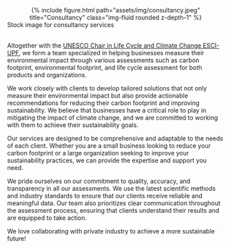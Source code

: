 <div class="row">
    <div class="col-sm mt-3 mt-md-0">
        <div style="text-align: center;">
            {% include figure.html path="assets/img/consultancy.jpeg" title="Consultancy" class="img-fluid rounded z-depth-1" %}
        </div>
    </div>
</div>
<div class="caption">
    Stock image for consultancy services
</div>

<br>

Altogether with the <a href="https://www.esci.upf.edu/en/unesco-chair-in-life-cycle-and-climate-change/catedra-introduction">UNESCO Chair in Life Cycle and Climate Change ESCI-UPF</a>, we form a team specialized in helping businesses measure their environmental impact through various assessments such as carbon footprint, environmental footprint, and life cycle assessment for both products and organizations.

We work closely with clients to develop tailored solutions that not only measure their environmental impact but also provide actionable recommendations for reducing their carbon footprint and improving sustainability. We believe that businesses have a critical role to play in mitigating the impact of climate change, and we are committed to working with them to achieve their sustainability goals.

Our services are designed to be comprehensive and adaptable to the needs of each client. Whether you are a small business looking to reduce your carbon footprint or a large organization seeking to improve your sustainability practices, we can provide the expertise and support you need.

We pride ourselves on our commitment to quality, accuracy, and transparency in all our assessments. We use the latest scientific methods and industry standards to ensure that our clients receive reliable and meaningful data. Our team also prioritizes clear communication throughout the assessment process, ensuring that clients understand their results and are equipped to take action.

We love collaborating with private industry to achieve a more sustainable future!
